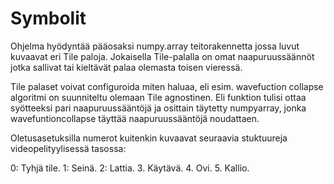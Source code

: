 # Symbolit


Ohjelma hyödyntää pääosaksi numpy.array teitorakennetta jossa luvut kuvaavat eri Tile paloja.
Jokaisella Tile-palalla on omat naapuruussäännöt jotka sallivat tai kieltävät palaa olemasta toisen vieressä.

Tile palaset voivat configuroida miten haluaa, eli esim. wavefuction collapse algoritmi on suunniteltu olemaan Tile agnostinen.
Eli funktion tulisi ottaa syötteeksi pari naapuruussääntöjä ja osittain täytetty numpyarray, jonka wavefuntioncollapse täyttää naapuruussääntöjä noudattaen.

Oletusasetuksilla numerot kuitenkin kuvaavat seuraavia stuktuureja videopelityylisessä tasossa:

0: Tyhjä tile.
1: Seinä.
2: Lattia.
3. Käytävä.
4. Ovi.
5. Kallio.